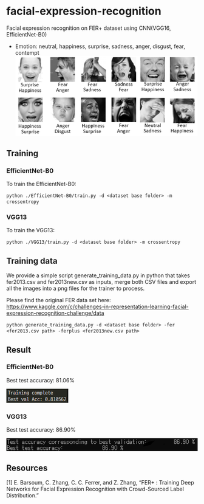 # facial-expression-recognition
Facial expression recognition on FER+ dataset using CNN(VGG16, EfficientNet-B0)
- Emotion: neutral, happiness, surprise, sadness, anger, disgust, fear, contempt
![FER+](FER+vsFER.png)

## Training

### EfficientNet-B0
To train the EfficientNet-B0:
```
python ./EfficientNet-B0/train.py -d <dataset base folder> -m crossentropy
```

### VGG13
To train the VGG13:
```
python ./VGG13/train.py -d <dataset base folder> -m crossentropy
```

## Training data
We provide a simple script generate_training_data.py in python that takes fer2013.csv and fer2013new.csv as inputs, merge both CSV files and export all the images into a png files for the trainer to process.

Please find the original FER data set here: https://www.kaggle.com/c/challenges-in-representation-learning-facial-expression-recognition-challenge/data

```
python generate_training_data.py -d <dataset base folder> -fer <fer2013.csv path> -ferplus <fer2013new.csv path>
```


## Result

### EfficientNet-B0
Best test accuracy: 81.06%

![effcientnet_result](./efficientnet_result.png)


### VGG13
Best test accuracy: 86.90%

![vgg_result](./vgg_result.png)


## Resources
[1] E. Barsoum, C. Zhang, C. C. Ferrer, and Z. Zhang, “FER+ : Training Deep Networks for Facial Expression Recognition with Crowd-Sourced Label Distribution.”



